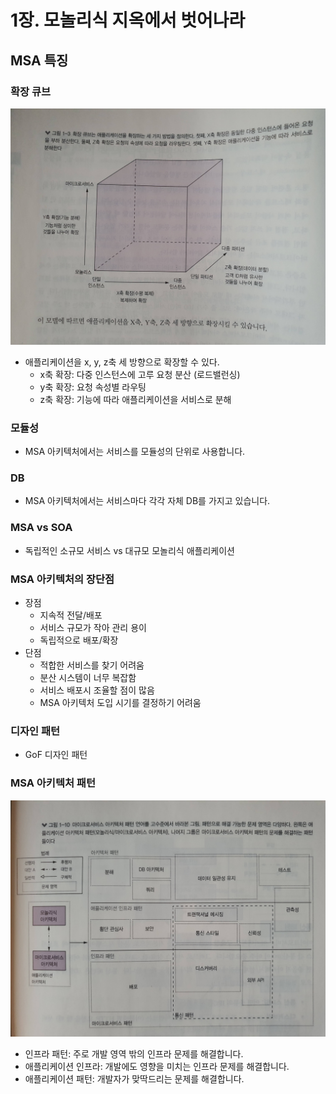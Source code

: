 # 1장. 모놀리식 지옥에서 벗어나라

## MSA 특징

### 확장 큐브

![확장 큐브](./확장_큐브.jpeg)

* 애플리케이션을 x, y, z축 세 방향으로 확장할 수 있다.
  * x축 확장: 다중 인스턴스에 고루 요청 분산 (로드밸런싱)
  * y축 확장: 요청 속성별 라우팅
  * z축 확장: 기능에 따라 애플리케이션을 서비스로 분해

### 모듈성

* MSA 아키텍처에서는 서비스를 모듈성의 단위로 사용합니다.

### DB

* MSA 아키텍처에서는 서비스마다 각각 자체 DB를 가지고 있습니다.

### MSA vs SOA

* 독립적인 소규모 서비스 vs 대규모 모놀리식 애플리케이션

### MSA 아키텍처의 장단점

* 장점
    * 지속적 전달/배포
    * 서비스 규모가 작아 관리 용이
    * 독립적으로 배포/확장
* 단점
    * 적합한 서비스를 찾기 어려움
    * 분산 시스템이 너무 복잡함
    * 서비스 배포시 조율할 점이 많음
    * MSA 아키텍처 도입 시기를 결정하기 어려움

### 디자인 패턴

* GoF 디자인 패턴

### MSA 아키텍처 패턴

![MSA 아키텍처 패턴](./MSA_아키텍처_패턴.jpeg)


* 인프라 패턴: 주로 개발 영역 밖의 인프라 문제를 해결합니다.
* 애플리케이션 인프라: 개발에도 영향을 미치는 인프라 문제를 해결합니다.
* 애플리케이션 패턴: 개발자가 맞딱드리는 문제를 해결합니다.